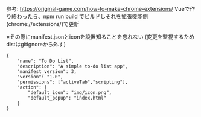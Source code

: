 参考: https://original-game.com/how-to-make-chrome-extensions/
Vueで作り終わったら、npm run build でビルドしそれを拡張機能側(chrome://extensions/)で更新

※その際にmanifest.jsonとiconを設置知ることを忘れない
(変更を監視するためdistはgitignoreから外す)
```
{
	"name": "To Do List",
    "description": "A simple to-do list app",
	"manifest_version": 3,
	"version": "1.0",
	"permissions": ["activeTab","scripting"],
    "action": {
        "default_icon": "img/icon.png",
        "default_popup": "index.html"
    }
}
```
